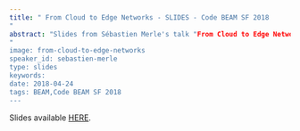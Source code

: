```yaml
---
title: " From Cloud to Edge Networks - SLIDES - Code BEAM SF 2018
"
abstract: "Slides from Sébastien Merle's talk "From Cloud to Edge Networks" - Code BEAM SF 2018
"
image: from-cloud-to-edge-networks
speaker_id: sebastien-merle
type: slides
keywords: 
date: 2018-04-24
tags: BEAM,Code BEAM SF 2018
---
```

Slides available <a href="http://s3.amazonaws.com/erlang-conferences-production/media/files/000/000/895/original/S%C3%A9bastien_Merle_-_From_Cloud_to_Edge_Networks.pdf?1524579525" target="_blank">HERE</a>.
